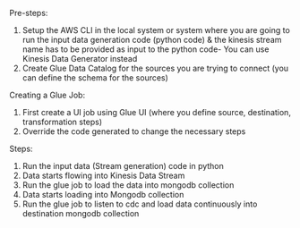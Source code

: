 Pre-steps:

1. Setup the AWS CLI in the local system or system where you are going to run the input data generation code (python code) & the kinesis stream name has to be provided as input to the python code- You can use Kinesis Data Generator instead
2. Create Glue Data Catalog for the sources you are trying to connect (you can define the schema for the sources)

Creating a Glue Job:

1. First create a UI job using Glue UI (where you define source, destination, transformation steps)
2. Override the code generated to change the necessary steps

Steps:

1. Run the input data (Stream generation) code in python
2. Data starts flowing into Kinesis Data Stream
3. Run the glue job to load the data into mongodb collection
4. Data starts loading into Mongodb collection
5. Run the glue job to listen to cdc and load data continuously into destination mongodb collection
